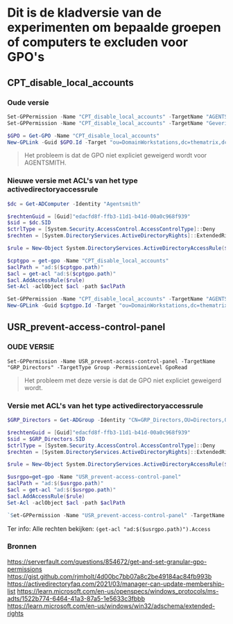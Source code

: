 # Dit is de kladversie van de experimenten om bepaalde groepen of computers te excluden voor GPO's

## CPT_disable_local_accounts

### Oude versie

```powershell
Set-GPPermission -Name "CPT_disable_local_accounts" -TargetName "AGENTSMITH" -TargetType Computer -PermissionLevel GpoRead
Set-GPPermission -Name "CPT_disable_local_accounts" -TargetName "Geverifieerde gebruikers" -TargetType Group -PermissionLevel GpoApply

$GPO = Get-GPO -Name "CPT_disable_local_accounts"
New-GPLink -Guid $GPO.Id -Target "ou=DomainWorkstations,dc=thematrix,dc=local" -LinkEnabled Yes
```

> Het probleem is dat de GPO niet expliciet geweigerd wordt voor AGENTSMITH.

### Nieuwe versie met ACL's van het type activedirectoryaccessrule

```powershell
$dc = Get-ADComputer -Identity "Agentsmith"

$rechtenGuid = [Guid]"edacfd8f-ffb3-11d1-b41d-00a0c968f939"
$sid = $dc.SID
$ctrlType = [System.Security.AccessControl.AccessControlType]::Deny
$rechten = [System.DirectoryServices.ActiveDirectoryRights]::ExtendedRight

$rule = New-Object System.DirectoryServices.ActiveDirectoryAccessRule($sid, $rechten, $ctrlType, $rechtenGuid)

$cptgpo = get-gpo -Name "CPT_disable_local_accounts"
$aclPath = "ad:$($cptgpo.path)"
$acl = get-acl "ad:$($cptgpo.path)"
$acl.AddAccessRule($rule)
Set-Acl -aclObject $acl -path $aclPath

Set-GPPermission -Name "CPT_disable_local_accounts" -TargetName "AGENTSMITH" -TargetType Computer -PermissionLevel GpoRead
New-GPLink -Guid $cptgpo.Id -Target "ou=DomainWorkstations,dc=thematrix,dc=local" -LinkEnabled Yes
```

## USR_prevent-access-control-panel

### OUDE VERSIE

`Set-GPPermission -Name USR_prevent-access-control-panel -TargetName "GRP_Directors" -TargetType Group -PermissionLevel GpoRead`

> Het probleem met deze versie is dat de GPO niet expliciet geweigerd wordt.

### Versie met ACL's van het type activedirectoryaccessrule

```powershell
$GRP_Directors = Get-ADGroup -Identity "CN=GRP_Directors,OU=Directors,OU=Crew,OU=DomainUsers,DC=TheMatrix,DC=local"

$rechtenGuid = [Guid]"edacfd8f-ffb3-11d1-b41d-00a0c968f939"
$sid = $GRP_Directors.SID
$ctrlType = [System.Security.AccessControl.AccessControlType]::Deny
$rechten = [System.DirectoryServices.ActiveDirectoryRights]::ExtendedRight

$rule = New-Object System.DirectoryServices.ActiveDirectoryAccessRule($sid, $rechten, $ctrlType, $rechtenGuid)

$usrgpo=get-gpo -Name "USR_prevent-access-control-panel"
$aclPath = "ad:$($usrgpo.path)"
$acl = get-acl "ad:$($usrgpo.path)"
$acl.AddAccessRule($rule)
Set-Acl -aclObject $acl -path $aclPath

`Set-GPPermission -Name "USR_prevent-access-control-panel" -TargetName "GRP_Directors" -TargetType Group -PermissionLevel GpoRead`
```

Ter info:
Alle rechten bekijken: `(get-acl "ad:$($usrgpo.path)").Access`

### Bronnen

<https://serverfault.com/questions/854672/get-and-set-granular-gpo-permissions>
<https://gist.github.com/rjmholt/4d00bc7bb07a8c2be49184ac84fb993b>
<https://activedirectoryfaq.com/2021/03/manager-can-update-membership-list>
<https://learn.microsoft.com/en-us/openspecs/windows_protocols/ms-adts/1522b774-6464-41a3-87a5-1e5633c3fbbb>
<https://learn.microsoft.com/en-us/windows/win32/adschema/extended-rights>
